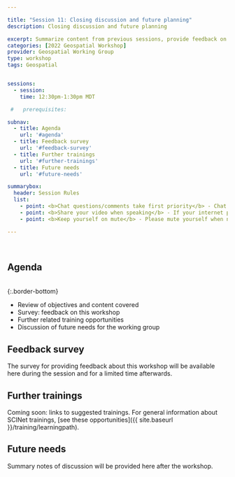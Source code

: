 ```yaml
---

title: "Session 11: Closing discussion and future planning"
description: Closing discussion and future planning

excerpt: Summarize content from previous sessions, provide feedback on workshop, and discuss future needs of working group
categories: [2022 Geospatial Workshop]  
provider: Geospatial Working Group
type: workshop
tags: Geospatial


sessions:
  - session: 
    time: 12:30pm-1:30pm MDT

 #   prerequisites:

subnav:
  - title: Agenda
    url: '#agenda'
  - title: Feedback survey
    url: '#feedback-survey'
  - title: Further trainings
    url: '#further-trainings'
  - title: Future needs
    url: '#future-needs'

summarybox:
  header: Session Rules
  list:
    - point: <b>Chat questions/comments take first priority</b> - Chat your question/comments either to everyone (preferred) or to the chat moderator (Ryan Lucas) privately to have your question/comment read out loud anonymously. We will answer chat questions first and call on people who have written in the chat before we take questions from raised hands.
    - point: <b>Share your video when speaking</b> - If your internet plan/connectivity allows, please share your video when speaking.
    - point: <b>Keep yourself on mute</b> - Please mute yourself when not speaking.

---
```


<br>

## Agenda
<br>
{:.border-bottom}

* Review of objectives and content covered 
* Survey: feedback on this workshop  
* Further related training opportunities 
* Discussion of future needs for the working group 

## Feedback survey

The survey for providing feedback about this workshop will be available here during the session and for a limited time afterwards. 

## Further trainings

Coming soon: links to suggested trainings. For general information about SCINet trainings, [see these opportunities]({{ site.baseurl }}/training/learningpath).

## Future needs

Summary notes of discussion will be provided here after the workshop. 

<br>